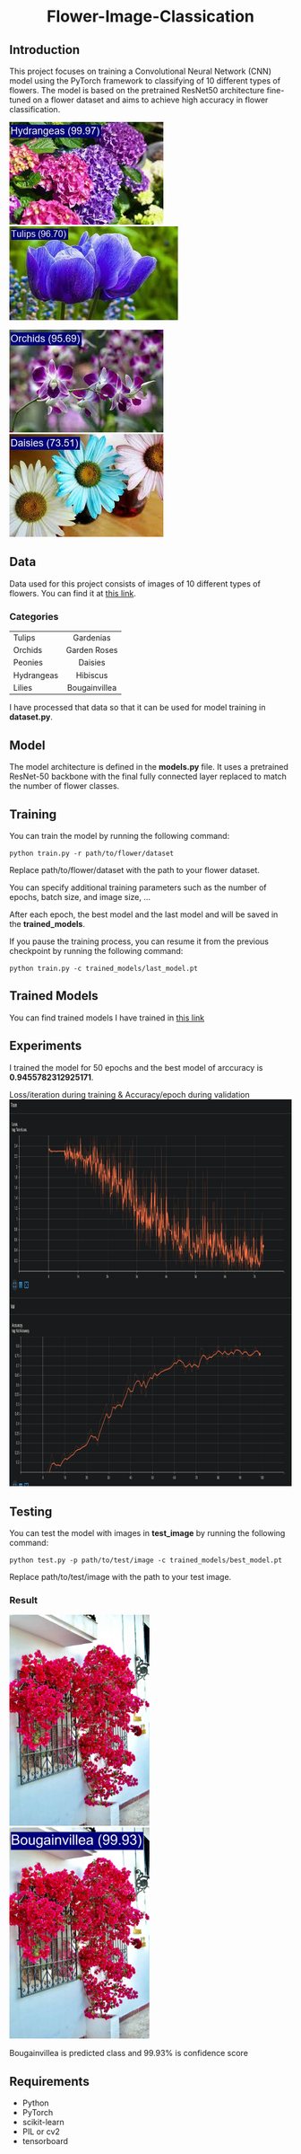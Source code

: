 
<p align="center">
 <h1 align="center">Flower-Image-Classication</h1>
</p>


## Introduction
This project focuses on training a Convolutional Neural Network (CNN) model using the PyTorch framework to classifying of 10 different types of flowers. The model is based on the pretrained ResNet50 architecture fine-tuned on a flower dataset and aims to achieve high accuracy in flower classification.

<img src="test_image/predicted_Hydrangeas1.jpg" width="275" height="183"><img src="test_image/predicted_Tulips2.jpg" width="301" height="167">

<img src="test_image/predicted_Orchids1.jpg" width="275" height="183"><img src="test_image/predicted_Daisies2.jpg" width="275" height="183">

## Data
Data used for this project consists of images of 10 different types of flowers. You can find it at <a href="https://www.kaggle.com/datasets/aksha05/flower-image-dataset">this link</a>.

### Categories
|||
|-----------|:-----------:|
|Tulips|Gardenias|
|Orchids|Garden Roses|
|Peonies|Daisies|
|Hydrangeas|Hibiscus|
|Lilies|Bougainvillea|

I have processed that data so that it can be used for model training in **dataset.py**.

## Model
The model architecture is defined in the **models.py** file. It uses a pretrained ResNet-50 backbone with the final fully connected layer replaced to match the number of flower classes.

## Training
You can train the model by running the following command:
```
python train.py -r path/to/flower/dataset
```
Replace path/to/flower/dataset with the path to your flower dataset.

You can specify additional training parameters such as the number of epochs, batch size, and image size, ...

After each epoch, the best model and the last model and will be saved in the **trained_models**.

If you pause the training process, you can resume it from the previous checkpoint by running the following command:

```
python train.py -c trained_models/last_model.pt
```

## Trained Models
You can find trained models I have trained in <a href="https://drive.google.com/drive/folders/12zUspjpC2t8SNh4J9NLfrtcVFPCkItJm?usp=sharing">this link</a>

## Experiments
I trained the model for 50 epochs and the best model of arccuracy is **0.9455782312925171**.

Loss/iteration during training & Accuracy/epoch during validation
<img src="tensorboard/tensorboard_screenshot.PNG" width="993.6" height="689.6">

## Testing
You can test the model with images in **test_image** by running the following command:
```
python test.py -p path/to/test/image -c trained_models/best_model.pt
```
Replace path/to/test/image with the path to your test image.
### Result


<img src="test_image/Bougainvillea2.jpg" width="250" height="376">&nbsp;&nbsp;&nbsp;<img src="test_image/predicted_Bougainvillea2.jpg" width="250" height="376">

Bougainvillea is predicted class and 99.93% is confidence score

## Requirements
- Python 
- PyTorch
- scikit-learn
- PIL or cv2
- tensorboard
